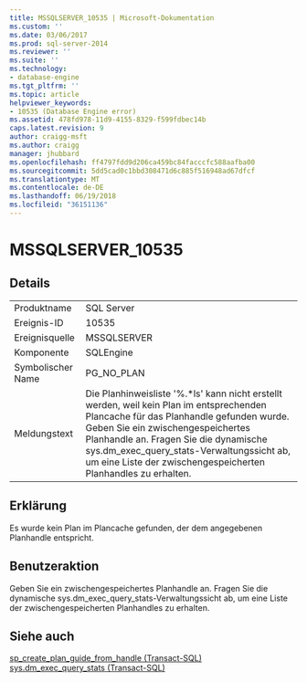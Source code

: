 ```yaml
---
title: MSSQLSERVER_10535 | Microsoft-Dokumentation
ms.custom: ''
ms.date: 03/06/2017
ms.prod: sql-server-2014
ms.reviewer: ''
ms.suite: ''
ms.technology:
- database-engine
ms.tgt_pltfrm: ''
ms.topic: article
helpviewer_keywords:
- 10535 (Database Engine error)
ms.assetid: 478fd978-11d9-4155-8329-f599fdbec14b
caps.latest.revision: 9
author: craigg-msft
ms.author: craigg
manager: jhubbard
ms.openlocfilehash: ff4797fdd9d206ca459bc84facccfc588aafba00
ms.sourcegitcommit: 5dd5cad0c1bbd308471d6c885f516948ad67dfcf
ms.translationtype: MT
ms.contentlocale: de-DE
ms.lasthandoff: 06/19/2018
ms.locfileid: "36151136"
---
```

# <a name="mssqlserver10535"></a>MSSQLSERVER_10535
    
## <a name="details"></a>Details  
  
|||  
|-|-|  
|Produktname|SQL Server|  
|Ereignis-ID|10535|  
|Ereignisquelle|MSSQLSERVER|  
|Komponente|SQLEngine|  
|Symbolischer Name|PG_NO_PLAN|  
|Meldungstext|Die Planhinweisliste '%.*ls' kann nicht erstellt werden, weil kein Plan im entsprechenden Plancache für das Planhandle gefunden wurde. Geben Sie ein zwischengespeichertes Planhandle an. Fragen Sie die dynamische sys.dm_exec_query_stats-Verwaltungssicht ab, um eine Liste der zwischengespeicherten Planhandles zu erhalten.|  
  
## <a name="explanation"></a>Erklärung  
 Es wurde kein Plan im Plancache gefunden, der dem angegebenen Planhandle entspricht.  
  
## <a name="user-action"></a>Benutzeraktion  
 Geben Sie ein zwischengespeichertes Planhandle an. Fragen Sie die dynamische sys.dm_exec_query_stats-Verwaltungssicht ab, um eine Liste der zwischengespeicherten Planhandles zu erhalten.  
  
## <a name="see-also"></a>Siehe auch  
 [sp_create_plan_guide_from_handle &#40;Transact-SQL&#41;](/sql/relational-databases/system-stored-procedures/sp-create-plan-guide-from-handle-transact-sql)   
 [sys.dm_exec_query_stats &#40;Transact-SQL&#41;](/sql/relational-databases/system-dynamic-management-views/sys-dm-exec-query-stats-transact-sql)  
  
  
